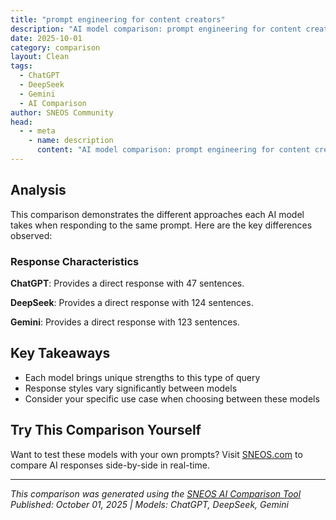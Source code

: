 ```yaml
---
title: "prompt engineering for content creators"
description: "AI model comparison: prompt engineering for content creators..."
date: 2025-10-01
category: comparison
layout: Clean
tags:
  - ChatGPT
  - DeepSeek
  - Gemini
  - AI Comparison
author: SNEOS Community
head:
  - - meta
    - name: description
      content: "AI model comparison: prompt engineering for content creators..."
---
```


<ChatComparison
  title="prompt engineering for content creators"
  prompt="prompt engineering for content creators"
  :responses='{
    "ChatGPT": "Certainly! Here\u2019s a guide on prompt engineering specifically tailored for content creators to help generate high-quality, relevant, and creative outputs from AI models:\n\n---\n\n### Prompt Engineering for Content Creators\n\n**What is Prompt Engineering?**  \nPrompt engineering is the craft of designing and refining input queries (prompts) to guide AI models like ChatGPT in generating desired content effectively and efficiently.\n\n---\n\n### Why It Matters for Content Creators\n\n- **Boost Creativity:** Get fresh ideas and perspectives.  \n- **Save Time:** Quickly generate drafts, headlines, scripts, or outlines.  \n- **Enhance Quality:** Get well-structured, engaging, and relevant content.  \n- **Customization:** Tailor tone, style, and format to your audience.\n\n---\n\n### Key Strategies for Effective Prompt Engineering\n\n1. **Be Specific and Clear**  \n   Instead of:  \n   *\u201CWrite about social media.\u201D*  \n   Use:  \n   *\u201CWrite a 300-word article about the impact of social media on small business marketing, with examples.\u201D*\n\n2. **Set the Context**  \n   Provide background to guide the AI.  \n   *\u201CAssume you are a marketing expert writing a blog post on how TikTok marketing drives brand awareness.\u201D*\n\n3. **Define the Format**  \n   *\u201CCreate a bullet-point list of 5 tips for increasing Instagram engagement.\u201D*\n\n4. **Specify the Tone and Style**  \n   *\u201CWrite in a casual and friendly tone suitable for a young adult audience.\u201D*\n\n5. **Ask for Multiple Variations**  \n   *\u201CGenerate 3 catchy headlines for an article about productivity hacks.\u201D*\n\n6. **Use Constraints or Guidelines**  \n   *\u201CAvoid jargon and keep sentences under 20 words.\u201D*\n\n7. **Iterate and Refine**  \n   If the output isn\u2019t quite right, tweak your prompt by adding detail or asking for revisions.\n\n---\n\n### Templates for Content Creation\n\n- **Blog Post Outline:**  \n  *\u201CCreate an outline for a blog post titled \u2018The Ultimate Guide to Freelancing\u2019 targeting beginners.\u201D*\n\n- **Video Script:**  \n  *\u201CWrite a 2-minute YouTube video script explaining the basics of personal finance in an engaging way.\u201D*\n\n- **Social Media Post:**  \n  *\u201CCompose an Instagram caption promoting a new coffee shop\u2019s grand opening, with hashtags.\u201D*\n\n- **Email Newsletter:**  \n  *\u201CDraft an email newsletter introducing a new product feature with a call to action to visit our website.\u201D*\n\n- **Listicles:**  \n  *\u201CList the top 10 tools for remote workers with a brief description of each.\u201D*\n\n---\n\n### Advanced Tips\n\n- **Role Play:**  \n  *\u201CYou are a travel blogger. Describe your experience visiting Paris in spring.\u201D*\n\n- **Ask for Examples:**  \n  *\u201CExplain SEO with 3 practical examples for small businesses.\u201D*\n\n- **Combine Prompts for Complex Tasks:**  \n  First ask for an outline, then generate content for each section.\n\n---\n\n### Example Prompt and Output\n\n**Prompt:**  \n*\u201CWrite a friendly LinkedIn post sharing 5 tips for maintaining productivity while working from home, aimed at professionals.\u201D*\n\n**Output:**  \n\u201CWorking from home can be both a blessing and a challenge! Here are 5 tips to stay productive:  \n1. Set a dedicated workspace.  \n2. Stick to a routine.  \n3. Take regular breaks.  \n4. Minimize distractions.  \n5. Stay connected with your team.  \nWhat\u2019s your top productivity hack? Share below!\u201D\n\n---\n\nIf you want, I can help you craft some tailored prompts based on your specific content goals!",
    "DeepSeek": "Of course! Here is a comprehensive guide to prompt engineering for content creators, designed to transform how you interact with AI and elevate the quality of your work.\n\n### What is Prompt Engineering? (And Why It\u0027s Your New Superpower)\n\n**Prompt Engineering** is the art and science of crafting instructions (prompts) for AI models to get the best possible output. It\u0027s not about being a programmer; it\u0027s about being a clear, strategic communicator.\n\nFor content creators, this is a game-changer. It allows you to:\n*   **Scale your content production** without sacrificing quality.\n*   **Break through creative block** by generating endless ideas and angles.\n*   **Maintain a consistent brand voice** across all your content.\n*   **Repurpose content** efficiently (e.g., turn a blog post into a script, social media captions, and an email newsletter).\n*   **Save massive amounts of time** on research, outlining, and drafting.\n\n---\n\n### The Core Principles: The \u0022CRAFT\u0022 Method\n\nThink of your prompt as a creative brief for your AI assistant. A good brief is specific, contextual, and goal-oriented. Use the **CRAFT** acronym to remember the key elements:\n\n1.  **C - Context \u0026 Constraint:** Set the scene and the rules.\n    *   **Bad:** \u0022Write a social media post about coffee.\u0022\n    *   **Good:** \u0022You are a specialty coffee roaster targeting millennials on Instagram. Write a short, engaging post about our new single-origin Ethiopian Yirgacheffe beans, highlighting its floral and citrus notes. Constraint: Use emojis and include a call-to-action to visit our website.\u0022\n\n2.  **R - Role \u0026 Persona:** Tell the AI *who* to be.\n    *   \u0022Act as a veteran video game reviewer with a critical but fair tone.\u0022\n    *   \u0022Write as a friendly and empathetic financial advisor for beginners.\u0022\n    *   \u0022You are a stand-up comedian roasting the latest tech trend.\u0022\n\n3.  **A - Action \u0026 Goal:** State clearly what you want the AI to *do*.\n    *   Use strong action verbs: **Write, Summarize, List, Brainstorm, Translate, Rewrite, Outline, Explain.**\n    *   \u0022**Brainstorm** 10 catchy titles for a YouTube video about sustainable fashion.\u0022\n    *   \u0022**Rewrite** this paragraph to be more concise and persuasive.\u0022\n\n4.  **F - Format \u0026 Structure:** Specify how you want the information presented.\n    *   \u0022Output in a bulleted list.\u0022\n    *   \u0022Format this as a script with dialogue for two characters.\u0022\n    *   \u0022Structure the blog post outline with H2 and H3 headings.\u0022\n    *   \u0022Create a JSON object with keys for \u0027title\u0027, \u0027description\u0027, and \u0027hashtags\u0027.\u0022\n\n5.  **T - Tone \u0026 Audience:** Define the voice and who you\u0027re speaking to.\n    *   \u0022Tone: Professional, authoritative, and trustworthy.\u0022\n    *   \u0022Tone: Witty, sarcastic, and informal for a Gen Z audience on TikTok.\u0022\n    *   \u0022Tone: Inspirational and motivational for aspiring entrepreneurs.\u0022\n\n---\n\n### Practical Prompt Templates for Content Creators\n\nHere are ready-to-use templates you can adapt for your needs.\n\n#### 1. For Bloggers \u0026 Writers\n*   **Idea Generation:**\n    \u003E \u0022Act as an expert [Your Niche, e.g., \u0027personal finance\u0027] blogger. Brainstorm 5 blog post ideas that would appeal to [Your Audience, e.g., \u0027recent college graduates\u0027]. The ideas should be actionable, solve a specific problem, and have a catchy, click-worthy title.\u0022\n\n*   **Outline Creation:**\n    \u003E \u0022Create a detailed outline for a blog post titled \u0027[Your Blog Post Title]\u0027. The outline should include an engaging introduction, 4 main H2 sections with 3 bullet points under each, and a compelling conclusion with a call-to-action.\u0022\n\n*   **Rewriting/Repurposing:**\n    \u003E \u0022Repurpose the following blog post excerpt into a persuasive email for my newsletter. The goal is to get readers to click through to the full article. Keep the tone [Your Brand Tone, e.g., \u0027friendly and helpful\u0027].\n    \u003E [Paste your blog post excerpt here]\u0022\n\n#### 2. For Social Media Managers\n*   **Caption \u0026 Hashtag Generation:**\n    \u003E \u0022You are a social media manager for a [Your Industry] brand. Write 3 different Instagram captions for a photo of [Describe the Photo]. The captions should be [Tone, e.g., \u0027playful and relatable\u0027] and include a relevant question to encourage engagement. Also, provide a set of 10 relevant hashtags, mixing popular and niche ones.\u0022\n\n*   **Content Pillar Brainstorming:**\n    \u003E \u0022Identify 5 core content pillars for a [Your Niche, e.g., \u0027vegan meal prep\u0027] TikTok account. For each pillar, suggest 3 specific video ideas.\u0022\n\n#### 3. For Video Creators \u0026 Scriptwriters\n*   **YouTube Idea \u0026 Script Outline:**\n    \u003E \u0022Act as a successful YouTube creator in the [Your Genre, e.g., \u0027tech review\u0027] space. Generate a concept for a 10-minute video comparing [Product A] and [Product B]. Provide a script outline that includes:\n    \u003E 1.  A hook in the first 15 seconds.\n    \u003E 2.  Key points of comparison.\n    \u003E 3.  A segment for showcasing unique features.\n    \u003E 4.  A clear conclusion and winner.\u0022\n\n*   **Short-Form Video Script:**\n    \u003E \u0022Write a 30-second script for a TikTok/Reel/Short about [Topic]. The script should be fast-paced, include on-screen text prompts, and a trending audio suggestion. The core message is [Your Key Message].\u0022\n\n#### 4. For Visual Creatives (Using AI Image Tools like Midjourney/DALL-E)\n*   **Image Generation:**\n    \u003E \u0022A [Subject, e.g., \u0027astronaut\u0027] sitting in a [Setting, e.g., \u0027retro caf\u00E9 on Mars\u0027], reading a book, [Style, e.g., \u0027photorealistic, cinematic lighting, detailed, 4k\u0027].\u0022\n    \u003E *(Pro Tip: Use keywords like* \u0060cinematic\u0060, \u0060vibrant colors\u0060, \u0060minimalist\u0060, \u0060in the style of [famous artist]\u0060, \u0060trending on Artstation\u0060 *to guide the style.)*\n\n---\n\n### Advanced Techniques \u0026 Pro-Tips\n\n1.  **The \u0022Chain-of-Thought\u0022 Technique:** Ask the AI to think step-by-step. This is great for complex tasks.\n    *   *Example:* \u0022Explain how cryptocurrency works. First, break down the concept of a blockchain. Then, explain mining. Finally, relate it to Bitcoin simply.\u0022\n\n2.  **Iterative Refinement:** Your first prompt is a starting point. Refine the output by giving follow-up instructions.\n    *   *Example:* \u0022That\u0027s good, but make the introduction more shocking.\u0022 or \u0022Now, rewrite that in the voice of David Attenborough.\u0022\n\n3.  **Provide Examples (Few-Shot Prompting):** Show the AI what you want by giving it an example.\n    *   *Example:* \u0022Write a product description in the following style:\n        *   **Example 1:** [Paste a sample description you like]\n        *   **New Product:** [Describe your new product]\u0022\n\n4.  **Set Guardrails:** Tell the AI what *not* to do.\n    *   *Example:* \u0022Do not use technical jargon.\u0022 or \u0022Avoid being overly salesy.\u0022\n\n5.  **Assign a Persona to Yourself:** This helps the AI tailor its response to you.\n    *   *Example:* \u0022I am a beginner in [Topic]. Explain it to me like I\u0027m 12.\u0022\n\n### Common Pitfalls to Avoid\n\n*   **The Vague Prompt:** \u0022Write something about marketing.\u0022 (This will give you a generic, useless result.)\n*   **The Overloaded Prompt:** Asking for 10 different things in one prompt can confuse the AI. Break it down.\n*   **Ignoring the Format:** If you don\u0027t specify a format, you\u0027ll get a block of text that might be hard to use.\n*   **Giving Up Too Soon:** The magic often happens in the second or third iteration. **Prompting is a conversation.**\n\nBy mastering prompt engineering, you stop being a passive user of AI and become a **creative director**, guiding a powerful tool to bring your unique vision to life faster and more effectively than ever before. Happy creating",
    "Gemini": "## Prompt Engineering for Content Creators: A Comprehensive Guide\n\nPrompt engineering is the art of crafting effective prompts to elicit the desired output from AI models like large language models (LLMs). For content creators, mastering this skill can significantly enhance productivity, creativity, and the overall quality of their work.\n\nHere\u0027s a breakdown of prompt engineering techniques specifically tailored for content creation, categorized by the type of content and the goals you want to achieve:\n\n**I. General Principles for Effective Content Creation Prompts:**\n\n*   **Clarity \u0026 Specificity:** Be as clear and specific as possible about what you want. Avoid ambiguity.\n*   **Context \u0026 Background:** Provide enough context for the model to understand the topic, target audience, and desired tone.\n*   **Purpose \u0026 Goal:** Clearly state the purpose of the content you want to generate.  What problem does it solve? What action should the reader take?\n*   **Keywords \u0026 Tone:** Specify relevant keywords and the desired tone (e.g., professional, humorous, informative, empathetic).\n*   **Format \u0026 Structure:** Define the desired format (e.g., blog post, script, social media update, email) and structure (e.g., introduction, body paragraphs, conclusion).\n*   **Constraints \u0026 Limitations:**  Mention any constraints, such as word count, specific data to include or exclude, or ethical considerations.\n*   **Examples:** Provide examples of similar content that you like. This helps the model understand your style and preferences.\n*   **Iteration \u0026 Refinement:** Don\u0027t expect perfect results from the first prompt. Iterate and refine your prompts based on the model\u0027s output.\n*   **Role Playing:** Assign a role to the AI. For instance, \u0022You are a marketing expert with 10 years of experience in the beauty industry.\u0022 This can influence the output\u0027s tone and expertise.\n\n**II. Content Type Specific Prompts:**\n\n**A. Blog Posts:**\n\n*   **Idea Generation:**\n    *   \u0060\u0022Brainstorm 10 blog post ideas about [topic] for [target audience] focusing on [specific angle/problem].\u0022\u0060\n    *   \u0060\u0022Generate a list of trending topics related to [industry] that would be relevant to [target audience].\u0022\u0060\n*   **Outline Creation:**\n    *   \u0060\u0022Create a detailed outline for a blog post titled \u0027[Blog Post Title]\u0027 on [Topic].  The target audience is [Target Audience]. Include at least 5 key sections and sub-points for each.\u0022\u0060\n*   **Drafting the Blog Post:**\n    *   \u0060\u0022Write a blog post about [Topic] for [Target Audience]. The tone should be [Tone]. The purpose is to [Goal].  Include these keywords: [Keywords]. Word count: [Word Count].  Use the following outline: [Outline].\u0022\u0060\n*   **Improving Existing Content:**\n    *   \u0060\u0022Rewrite this paragraph to be more engaging and accessible to a beginner: [Paragraph].\u0022\u0060\n    *   \u0060\u0022Suggest 5 better headlines for this blog post: [Blog Post].\u0022\u0060\n*   **SEO Optimization:**\n    *   \u0060\u0022Suggest relevant keywords for this blog post about [Topic] targeting [Target Audience].  Include long-tail keywords.\u0022\u0060\n    *   \u0060\u0022Write a meta description for this blog post: [Blog Post Title] about [Topic], targeting [Target Audience], focusing on [Key Benefits].\u0022\u0060\n\n**B. Social Media Content:**\n\n*   **Caption Generation:**\n    *   \u0060\u0022Write 3 catchy captions for an Instagram post about [Product/Service/Event]. Include relevant hashtags. The tone should be [Tone].\u0022\u0060\n    *   \u0060\u0022Compose a tweet promoting [Blog Post/Video/Event] to [Target Audience]. Include a strong call to action.\u0022\u0060\n*   **Hashtag Suggestions:**\n    *   \u0060\u0022Suggest relevant hashtags for a social media post about [Topic/Industry].\u0022\u0060\n    *   \u0060\u0022Generate a list of trending hashtags related to [Event/Holiday/Campaign].\u0022\u0060\n*   **Thread Creation:**\n    *   \u0060\u0022Create a Twitter thread explaining [Complex Topic] in a simple and engaging way. Break it down into 5 key points.\u0022\u0060\n*   **Engagement Prompts:**\n    *   \u0060\u0022Suggest 5 engaging questions to ask my followers on Instagram about [Topic].\u0022\u0060\n    *   \u0060\u0022Write a poll question for Twitter about [Topic] with 4 possible answers.\u0022\u0060\n\n**C. Video Scripts:**\n\n*   **Idea Generation:**\n    *   \u0060\u0022Brainstorm 5 video ideas for a YouTube channel focused on [Niche] for [Target Audience].\u0022\u0060\n*   **Script Outline:**\n    *   \u0060\u0022Create a detailed outline for a YouTube video about [Topic]. The video should be approximately [Length] minutes long. Include an intro, main points, and a call to action.\u0022\u0060\n*   **Scriptwriting:**\n    *   \u0060\u0022Write a script for a [Length] minute YouTube video about [Topic]. The tone should be [Tone]. The video should explain [Main Points] and end with a call to action to [Action].\u0022\u0060\n*   **Dialogue Creation:**\n    *   \u0060\u0022Write a dialogue between [Character A] and [Character B] discussing [Topic]. The tone should be [Tone].\u0022\u0060\n\n**D. Email Marketing:**\n\n*   **Subject Line Generation:**\n    *   \u0060\u0022Generate 10 compelling subject lines for an email promoting [Product/Service/Event] to [Target Audience].\u0022\u0060\n*   **Email Body Copy:**\n    *   \u0060\u0022Write an email promoting [Product/Service/Event] to [Target Audience]. The email should highlight [Key Benefits] and include a strong call to action to [Action]. The tone should be [Tone].\u0022\u0060\n*   **Personalization:**\n    *   \u0060\u0022Suggest ways to personalize an email to [Target Audience] based on [Data Points].\u0022\u0060\n*   **Follow-up Emails:**\n    *   \u0060\u0022Write a follow-up email for [Previous Email] to [Target Audience] who haven\u0027t taken action. The tone should be [Tone].\u0022\u0060\n\n**E. Website Copy:**\n\n*   **Homepage Copy:**\n    *   \u0060\u0022Write compelling homepage copy for a website selling [Product/Service]. Highlight [Key Benefits] and include a clear call to action.\u0022\u0060\n*   **About Us Page:**\n    *   \u0060\u0022Write an engaging \u0027About Us\u0027 page for a company that [Company Description]. The tone should be [Tone] and should highlight [Key Values].\u0022\u0060\n*   **Product Descriptions:**\n    *   \u0060\u0022Write a product description for [Product Name] that highlights its [Key Features and Benefits] for [Target Audience].\u0022\u0060\n\n**III. Advanced Prompt Engineering Techniques:**\n\n*   **Few-Shot Learning:** Provide a few examples of the desired output to guide the model.\n    *   \u0060\u0022Here are some examples of engaging social media captions: [Example 1], [Example 2], [Example 3]. Now write a caption for [Product/Service] with a similar style.\u0022\u0060\n*   **Chain-of-Thought Prompting:**  Encourage the model to think step-by-step before providing the final answer.  Useful for complex tasks.\n    *   \u0060\u0022Explain the concept of [Complex Topic] step-by-step. First, define the key terms. Then, explain the underlying principles. Finally, provide an example.\u0022\u0060\n*   **Prompt Templates:**  Create reusable templates that you can adapt for different content pieces.\n*   **Prompt Chaining:** Break down a complex task into smaller, more manageable prompts.  For example:\n    1.  \u0060\u0022Brainstorm 5 potential blog post titles about [Topic] for [Target Audience].\u0022\u0060\n    2.  \u0060\u0022Choose the best title from the list above and create a detailed outline for the blog post.\u0022\u0060\n    3.  \u0060\u0022Write the introduction for the blog post based on the title and outline.\u0022\u0060\n*   **Using Prompt Libraries:**  Explore existing prompt libraries and communities for inspiration and ready-made prompts.\n\n**IV. Tools \u0026 Resources:**\n\n*   **ChatGPT (OpenAI):**  A powerful LLM for generating various types of content.\n*   **Bard (Google):** Another competitive LLM with similar capabilities to ChatGPT.\n*   **Jasper.ai:** An AI writing assistant specifically designed for marketing content.\n*   **Copy.ai:**  Another AI-powered copywriting tool.\n*   **Promptbase:** A marketplace for buying and selling high-quality prompts.\n*   **LearnPrompting.org:** A comprehensive resource for learning about prompt engineering.\n\n**V. Ethical Considerations:**\n\n*   **Accuracy \u0026 Fact-Checking:**  Always verify the information generated by AI models.  They can sometimes produce inaccurate or misleading content.\n*   **Plagiarism:**  Ensure that the content generated by AI models is original and doesn\u0027t infringe on copyright.\n*   **Transparency:**  Be transparent about using AI to generate content, especially if it could be perceived as misleading.\n*   **Bias:** Be aware that AI models can inherit biases from the data they were trained on.  Review and edit content to mitigate potential biases.\n\n**VI. Key Takeaways:**\n\n*   Prompt engineering is a crucial skill for content creators looking to leverage the power of AI.\n*   Experiment with different prompting techniques to find what works best for you.\n*   Iterate and refine your prompts based on the model\u0027s output.\n*   Always verify the accuracy and originality of the content generated by AI models.\n*   Be mindful of ethical considerations when using AI for content creation.\n\nBy mastering prompt engineering, content creators can unlock new levels of productivity, creativity, and efficiency in their workflow. Good luck!\n"
  }'
  published-date="15:27"
/>

## Analysis

This comparison demonstrates the different approaches each AI model takes when responding to the same prompt. Here are the key differences observed:

### Response Characteristics

**ChatGPT**: Provides a direct response with 47 sentences. 

**DeepSeek**: Provides a direct response with 124 sentences. 

**Gemini**: Provides a direct response with 123 sentences. 

## Key Takeaways

- Each model brings unique strengths to this type of query
- Response styles vary significantly between models
- Consider your specific use case when choosing between these models

## Try This Comparison Yourself

Want to test these models with your own prompts? Visit [SNEOS.com](https://sneos.com) to compare AI responses side-by-side in real-time.

---

*This comparison was generated using the [SNEOS AI Comparison Tool](https://sneos.com)*
*Published: October 01, 2025 | Models: ChatGPT, DeepSeek, Gemini*
